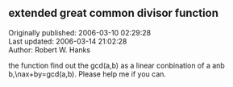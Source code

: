 ## extended great common divisor function  
Originally published: 2006-03-10 02:29:28  
Last updated: 2006-03-14 21:02:28  
Author: Robert W. Hanks  
  
the function find out the gcd(a,b) as a linear conbination of a anb b,\nax+by=gcd(a,b). Please help me if you can.